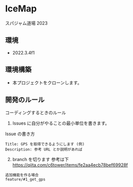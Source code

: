 # IceMap
スパジャム道場 2023

## 環境
* 2022.3.4f1

## 環境構築
* 本プロジェクトをクローンします。

## 開発のルール
コーディングするときのルール

1. Issues に自分がやることの最小単位を書きます。

Issue の書き方
```
Title: GPS を取得できるようにします (例)
Description: 参考 URL とか説明があれば
```

2. branch を切ります
参考は下
https://qiita.com/c6tower/items/fe2aa4ecb78bef69928f
```
追加機能を作る場合
feature/#1_get_gps
```
